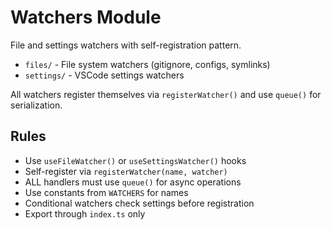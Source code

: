 # Watchers Module

File and settings watchers with self-registration pattern.

- `files/` - File system watchers (gitignore, configs, symlinks)
- `settings/` - VSCode settings watchers

All watchers register themselves via `registerWatcher()` and use `queue()` for serialization.

## Rules

- Use `useFileWatcher()` or `useSettingsWatcher()` hooks
- Self-register via `registerWatcher(name, watcher)`
- ALL handlers must use `queue()` for async operations
- Use constants from `WATCHERS` for names
- Conditional watchers check settings before registration
- Export through `index.ts` only
